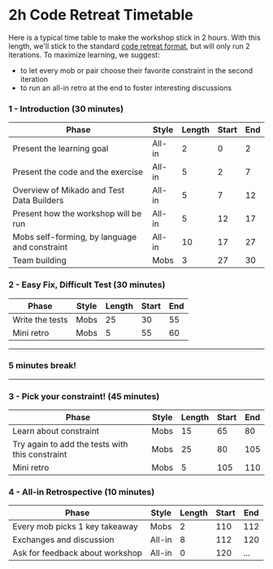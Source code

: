 # 2h Code Retreat Timetable

Here is a typical time table to make the workshop stick in 2 hours. With this length, we'll stick to the standard [code retreat format](https://www.coderetreat.org/getting-started/), but will only run 2 iterations. To maximize learning, we suggest:

* to let every mob or pair choose their favorite constraint in the second iteration
* to run an all-in retro at the end to foster interesting discussions

### 1 - Introduction (30 minutes)


| Phase | Style | Length | Start | End |
|-------|-------|--------|-------|-----|
| Present the learning goal | All-in | 2 | 0 | 2 |
| Present the code and the exercise | All-in | 5 | 2 | 7 |
| Overview of Mikado and Test Data Builders | All-in | 5 | 7 | 12 |
| Present how the workshop will be run | All-in | 5 | 12 | 17 |
| Mobs self-forming, by language and constraint | All-in | 10 | 17 | 27 |
| Team building | Mobs | 3 | 27 | 30 |
	
### 2 - Easy Fix, Difficult Test (30 minutes)

| Phase | Style | Length | Start | End |
|-------|-------|--------|-------|-----|
| Write the tests | Mobs | 25 | 30 | 55 |
| Mini retro | Mobs | 5 | 55 | 60 |

----

### 5 minutes break!

----
	
### 3 - Pick your constraint! (45 minutes)

| Phase | Style | Length | Start | End |
|-------|-------|--------|-------|-----|
| Learn about constraint | Mobs | 15 | 65 | 80 |
| Try again to add the tests with this constraint | Mobs | 25 | 80 | 105 |
| Mini retro | Mobs | 5 | 105 | 110 |
	
### 4 - All-in Retrospective (10 minutes)

| Phase | Style | Length | Start | End |
|-------|-------|--------|-------|-----|
| Every mob picks 1 key takeaway | Mobs | 2 | 110 | 112 |
| Exchanges and discussion | All-in | 8 | 112 | 120 |
| Ask for feedback about workshop | All-in | 0 | 120 | ... |